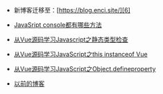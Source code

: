  - 新博客迁移至：[https://blog.enci.site/][6]
 - [JavaSript console都有哪些方法][5]
 - [从Vue源码学习Javascript之静态类型检查][4]

 - [从Vue源码学习JavaScript之this instanceof Vue][2]

 - [从Vue源码学习JavaScript之Object.defineproperty][3]
 
  - [以前的博客][1]
 
 
 
 
 
 
  [1]: https://enci33.github.io
  [2]: https://github.com/enci33/blog/issues/1
  [3]: https://github.com/enci33/blog/issues/2
  [4]: https://github.com/enci33/blog/issues/3
  [5]: https://github.com/enci33/blog/issues/4
  [6]: https://blog.enci.site/
